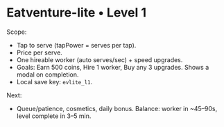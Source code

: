 # Eatventure-lite • Level 1
Scope:
- Tap to serve (tapPower = serves per tap).
- Price per serve.
- One hireable worker (auto serves/sec) + speed upgrades.
- Goals: Earn 500 coins, Hire 1 worker, Buy any 3 upgrades. Shows a modal on completion.
- Local save key: `evlite_l1`.

Next:
- Queue/patience, cosmetics, daily bonus. Balance: worker in ~45–90s, level complete in 3–5 min.
